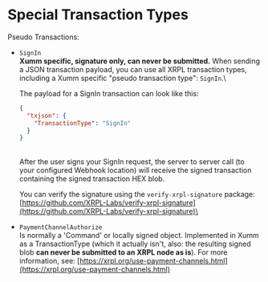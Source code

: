 # Special Transaction Types

Pseudo Transactions:

*   `SignIn`\
    **Xumm specific, signature only, can never be submitted.** When sending a JSON transaction payload, you can use all XRPL transaction types, including a Xumm specific "pseudo transaction type": `SignIn`.\


    The payload for a SignIn transaction can look like this:

    ```json
    {
      "txjson": {
        "TransactionType": "SignIn"
      }
    }
    ```

    \
    After the user signs your SignIn request, the server to server call (to your configured Webhook location) will receive the signed transaction containing the signed transaction HEX blob.

    You can verify the signature using the `verify-xrpl-signature` package:\
    [https://github.com/XRPL-Labs/verify-xrpl-signature](https://github.com/XRPL-Labs/verify-xrpl-signature)\

* `PaymentChannelAuthorize` \
  Is normally a 'Command' or locally signed object. Implemented in Xumm as a TransactionType (which it actually isn't, also: the resulting signed blob **can never be submitted to an XRPL node as is**). For more information, see: [https://xrpl.org/use-payment-channels.html](https://xrpl.org/use-payment-channels.html)
